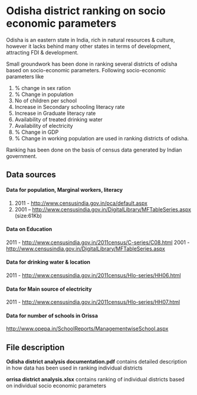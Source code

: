 # Odisha district ranking on socio economic parameters 

Odisha is an eastern state in India, rich in natural resources & culture, however it lacks behind many other states in terms of 
development, attracting FDI & development. 

Small groundwork has been done in ranking several districts of odisha based on socio-economic parameters.
Following socio-economic parameters like 

  1. % change in sex ration
  2. % Change in population
  3. No of children per school
  4. Increase in Secondary schooling literacy rate
  5. Increase in Graduate literacy rate
  6. Availability of treated drinking water
  7. Availability of electricity
  8. % Change in GDP
  9. % Change in working population are used in ranking districts of odisha. 

Ranking has been done on the basis of census data generated by Indian government. 

## Data sources 

#### Data for population, Marginal workers, literacy
1. 2011 - http://www.censusindia.gov.in/pca/default.aspx
2. 2001 – http://www.censusindia.gov.in/DigitalLibrary/MFTableSeries.aspx (size:61Kb)

#### Data on Education
2011 - http://www.censusindia.gov.in/2011census/C-series/C08.html
2001 - http://www.censusindia.gov.in/DigitalLibrary/MFTableSeries.aspx

#### Data for drinking water & location
2011 - http://www.censusindia.gov.in/2011census/Hlo-series/HH06.html

#### Data for Main source of electricity
2011 - http://www.censusindia.gov.in/2011census/Hlo-series/HH07.html

#### Data for number of schools in Orissa
http://www.opepa.in/SchoolReports/ManagementwiseSchool.aspx

## File description 

**Odisha district analysis documentation.pdf** contains detailed description in how data has been used in ranking individual districts 

**orrisa district analysis.xlsx**  contains ranking of individual districts based on individual socio economic parameters 

